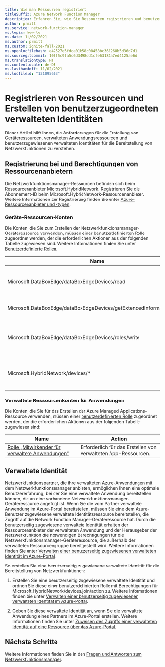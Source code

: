 ```yaml
---
title: Wie man Ressourcen registriert
titleSuffix: Azure Network Function Manager
description: Erfahren Sie, wie Sie Ressourcen registrieren und benutzerdefinierte verwaltete Identitäten erstellen können.
author: prmitt
ms.service: network-function-manager
ms.topic: how-to
ms.date: 11/02/2021
ms.author: prmitt
ms.custom: ignite-fall-2021
ms.openlocfilehash: e42527e5fdca01b58c08458bc360268b5d36d7d1
ms.sourcegitcommit: 106f5c9fa5c6d3498dd1cfe63181a7ed4125ae6d
ms.translationtype: HT
ms.contentlocale: de-DE
ms.lasthandoff: 11/02/2021
ms.locfileid: "131095603"
---
```

# <a name="how-to-register-resources-and-create-user-assigned-managed-identities"></a>Registrieren von Ressourcen und Erstellen von benutzerzugeordneten verwalteten Identitäten

Dieser Artikel hilft Ihnen, die Anforderungen für die Erstellung von Geräteressourcen, verwalteten Anwendungsressourcen und benutzerzugewiesenen verwalteten Identitäten für die Bereitstellung von Netzwerkfunktionen zu verstehen.

## <a name="resource-provider-registration-and-permissions"></a><a name="permissions"></a>Registrierung bei und Berechtigungen von Ressourcenanbietern

Die Netzwerkfunktionsmanager-Ressourcen befinden sich beim Ressourcenanbieter Microsoft.HybridNetwork. Registrieren Sie die Abonnement-ID beim Microsoft.HybridNetwork-Ressourcenanbieter. Weitere Informationen zur Registrierung finden Sie unter [Azure-Ressourcenanbieter und -typen](../azure-resource-manager/management/resource-providers-and-types.md).

### <a name="device-resource-accounts"></a>Geräte-Ressourcen-Konten

Die Konten, die Sie zum Erstellen der Netzwerkfunktionsmanager-Geräteressource verwenden, müssen einer benutzerdefinierten Rolle zugeordnet werden, der die erforderlichen Aktionen aus der folgenden Tabelle zugewiesen sind. Weitere Informationen finden Sie unter [Benutzerdefinierte Rollen](../role-based-access-control/custom-roles.md).

| Name | Aktion|
|---|---|
| Microsoft.DataBoxEdge/dataBoxEdgeDevices/read|Erforderlich für das Lesen der Azure Stack Edge-Ressource, auf der die Netzwerkfunktionen bereitgestellt werden. |
|Microsoft.DataBoxEdge/dataBoxEdgeDevices/getExtendedInformation/action |Erforderlich für das Lesen der Eigenschaften der Azure Stack Edge-Ressource. |
|Microsoft.DataBoxEdge/dataBoxEdgeDevices/roles/write |Erforderlich für das Erstellen der Netzwerkfunktionsmanager-Geräteressource auf der Azure Stack Edge-Ressource.|
| Microsoft.HybridNetwork/devices/* | Erforderlich für das Erstellen, Aktualisieren und Löschen der Netzwerkfunktionsmanager-Geräteressource. |

### <a name="managed-applications-resource-accounts"></a>Verwaltete Ressourcenkonten für Anwendungen

Die Konten, die Sie für das Erstellen der Azure Managed Applications-Ressource verwenden, müssen einer [benutzerdefinierten Rolle](../role-based-access-control/custom-roles.md) zugeordnet werden, der die erforderlichen Aktionen aus der folgenden Tabelle zugewiesen sind: 

|Name |Action |
|---|---|
|[Rolle „Mitwirkender für verwaltete Anwendungen“](../role-based-access-control/built-in-roles.md#managed-application-contributor-role)|Erforderlich für das Erstellen von verwalteten App-Ressourcen.|

## <a name="managed-identity"></a><a name="managed-identity"></a>Verwaltete Identität

Netzwerkfunktionspartner, die ihre verwalteten Azure-Anwendungen mit dem Netzwerkfunktionsmanager anbieten, ermöglichen Ihnen eine optimale Benutzererfahrung, bei der Sie eine verwaltete Anwendung bereitstellen können, die an eine vorhandene Netzwerkfunktionsmanager-Geräteressource angefügt ist. Wenn Sie die vom Partner verwaltete Anwendung im Azure-Portal bereitstellen, müssen Sie eine dem Azure-Benutzer zugewiesene verwaltete Identitätsressource bereitstellen, die Zugriff auf die Network Function Manager-Geräteressource hat. Durch die benutzerseitig zugewiesene verwaltete Identität erhalten der Ressourcenanbieter der verwalteten Anwendung und der Herausgeber der Netzwerkfunktion die notwendigen Berechtigungen für die Netzwerkfunktionsmanager-Geräteressource, die außerhalb der verwalteten Ressourcengruppe bereitgestellt wird. Weitere Informationen finden Sie unter [Verwalten einer benutzerseitig zugewiesenen verwalteten Identität im Azure-Portal](../active-directory/managed-identities-azure-resources/how-to-manage-ua-identity-portal.md).

So erstellen Sie eine benutzerseitig zugewiesene verwaltete Identität für die Bereitstellung von Netzwerkfunktionen:

1. Erstellen Sie eine benutzerseitig zugewiesene verwaltete Identität und ordnen Sie diese einer benutzerdefinierten Rolle mit Berechtigungen für Microsoft.HybridNetwork/devices/join/action zu. Weitere Informationen finden Sie unter [Verwalten einer benutzerseitig zugewiesenen verwalteten Identität im Azure-Portal](../active-directory/managed-identities-azure-resources/how-to-manage-ua-identity-portal.md).

1. Geben Sie diese verwaltete Identität an, wenn Sie die verwaltete Anwendung eines Partners im Azure-Portal erstellen. Weitere Informationen finden Sie unter [Zuweisen des Zugriffs einer verwalteten Identität auf eine Ressource über das Azure-Portal](../active-directory/managed-identities-azure-resources/howto-assign-access-portal.md).

## <a name="next-steps"></a>Nächste Schritte

Weitere Informationen finden Sie in den [Fragen und Antworten zum Netzwerkfunktionsmanager](faq.md).

